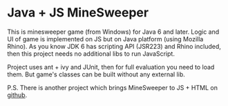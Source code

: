 Java + JS MineSweeper
===========================

This is minesweeper game (from Windows) for Java 6 and later. Logic and UI of game is implemented on JS but on Java platform (using Mozilla Rhino).
As you know JDK 6 has scripting API (JSR223) and Rhino included, then this project needs no additional libs to run JavaScript.

Project uses ant + ivy and JUnit, then for full evaluation you need to load them. But game's classes can be built without any external lib.

P.S. There is another project which brings MineSweeper to JS + HTML on <a href='https://github.com/ales-vilchytski/MineSweeper'>github</a>.